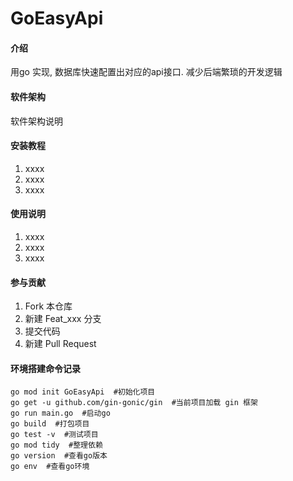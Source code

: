# GoEasyApi

#### 介绍
用go 实现, 数据库快速配置出对应的api接口. 减少后端繁琐的开发逻辑

#### 软件架构
软件架构说明


#### 安装教程

1.  xxxx
2.  xxxx
3.  xxxx

#### 使用说明

1.  xxxx
2.  xxxx
3.  xxxx

#### 参与贡献

1.  Fork 本仓库
2.  新建 Feat_xxx 分支
3.  提交代码
4.  新建 Pull Request


#### 环境搭建命令记录
    go mod init GoEasyApi  #初始化项目
    go get -u github.com/gin-gonic/gin  #当前项目加载 gin 框架
    go run main.go  #启动go
    go build  #打包项目
    go test -v  #测试项目
    go mod tidy  #整理依赖
    go version  #查看go版本
    go env  #查看go环境
 
